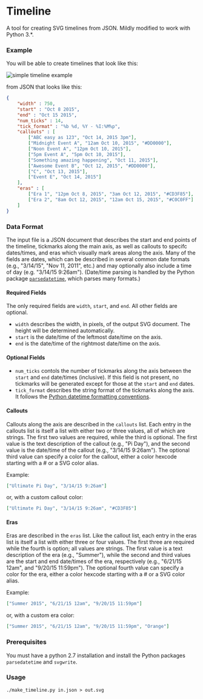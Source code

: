 # Timeline
A tool for creating SVG timelines from JSON. Mildly modified to work with Python 3.*.

### Example

You will be able to create timelines that look like this:

![simple timeline example](http://jasonreisman.github.io/timeline/simple_timeline.png)

from JSON that looks like this:

```JSON
{
	"width" : 750,
	"start" : "Oct 8 2015",
	"end" : "Oct 15 2015",	
	"num_ticks" : 14,
	"tick_format" : "%b %d, %Y - %I:%M%p",
	"callouts" : [
		["ABC easy as 123", "Oct 14, 2015 3pm"],		
		["Midnight Event A", "12am Oct 10, 2015", "#DD0000"],
		["Noon Event A", "12pm Oct 10, 2015"],		
		["5pm Event A", "5pm Oct 10, 2015"],				
		["Something amazing happening", "Oct 11, 2015"],
		["Awesome Event B", "Oct 12, 2015", "#DD0000"],
		["C", "Oct 13, 2015"],
		["Event E", "Oct 14, 2015"]
	],
	"eras" : [
		["Era 1", "12pm Oct 8, 2015", "3am Oct 12, 2015", "#CD3F85"],
		["Era 2", "8am Oct 12, 2015", "12am Oct 15, 2015", "#C0C0FF"]
	]
}
```

### Data Format
The input file is a JSON document that describes the start and end points of the timeline, tickmarks along the main axis, as well as callouts to specifc dates/times, and eras which visually mark areas along the axis.  Many of the fields are dates, which can be described in several common date formats (e.g., "3/14/15", "Nov 11, 2011", etc.) and may optionally also include a time of day (e.g. "3/14/15 9:26am").  (Date/time parsing is handled by the Python package [`parsedatetime`](https://pypi.python.org/pypi/parsedatetime/), which parses many formats.)

#### Required Fields

The only required fields are `width`, `start`, and `end`.  All other fields are optional.  

* `width` describes the width, in pixels, of the output SVG document.  The height will be determined automatically.
* `start` is the date/time of the leftmost date/time on the axis.
* `end` is the date/time of the rightmost date/time on the axis.

#### Optional Fields

* `num_ticks` contols the number of tickmarks along the axis between the `start` and `end` date/times (inclusive).  If this field is not present, no tickmarks will be generated except for those at the `start` and `end` dates.
* `tick_format` describes the string format of the tickmarks along the axis.  It follows the [Python datetime formatting conventions](https://docs.python.org/2/library/datetime.html#strftime-and-strptime-behavior).

#### Callouts

Callouts along the axis are described in the `callouts` list.  Each entry in the callouts list is itself a list with either two or three values, all of which are strings.  The first two values are required, while the third is optional.  The first value is the text description of the callout (e.g., "Pi Day"), and the second value is the date/time of the callout (e.g., "3/14/15 9:26am").  The optional third value can specify a color for the callout, either a color hexcode starting with a # or a SVG color alias.

Example:
```JSON
["Ultimate Pi Day", "3/14/15 9:26am"]
```
or, with a custom callout color:
```JSON
["Ultimate Pi Day", "3/14/15 9:26am", "#CD3F85"]
```
#### Eras

Eras are described in the `eras` list.  Like the callout list, each entry in the eras list is itself a list with either three or four values.  The first three are required while the fourth is option; all values are strings.  The first value is a text description of the era (e.g., "Summer"), while the second and third values are the start and end date/times of the era, respectively (e.g., "6/21/15 12am", and "9/20/15 11:59pm").  The optional fourth value can specify a color for the era, either a color hexcode starting with a # or a SVG color alias. 

Example:
```JSON
["Summer 2015", "6/21/15 12am", "9/20/15 11:59pm"]
```
or, with a custom era color:
```JSON
["Summer 2015", "6/21/15 12am", "9/20/15 11:59pm", "Orange"]
```

### Prerequisites
You must have a python 2.7 installation and install the Python packages `parsedatetime` and `svgwrite`.

### Usage
```./make_timeline.py in.json > out.svg```
